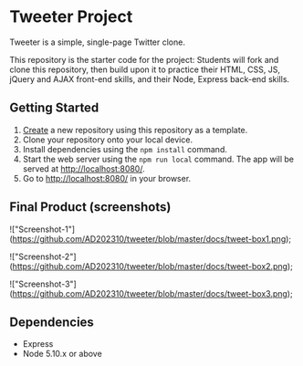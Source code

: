 # Tweeter Project

Tweeter is a simple, single-page Twitter clone.

This repository is the starter code for the project: Students will fork and clone this repository, then build upon it to practice their HTML, CSS, JS, jQuery and AJAX front-end skills, and their Node, Express back-end skills.

## Getting Started

1. [Create](https://docs.github.com/en/repositories/creating-and-managing-repositories/creating-a-repository-from-a-template) a new repository using this repository as a template.
2. Clone your repository onto your local device.
3. Install dependencies using the `npm install` command.
3. Start the web server using the `npm run local` command. The app will be served at <http://localhost:8080/>.
4. Go to <http://localhost:8080/> in your browser.


## Final Product (screenshots)

!["Screenshot-1"] (https://github.com/AD202310/tweeter/blob/master/docs/tweet-box1.png);

!["Screenshot-2"] (https://github.com/AD202310/tweeter/blob/master/docs/tweet-box2.png);

!["Screenshot-3"] (https://github.com/AD202310/tweeter/blob/master/docs/tweet-box3.png);


## Dependencies

- Express
- Node 5.10.x or above

